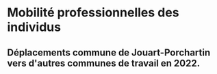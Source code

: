 # Mobilité professionnelles des individus
## Déplacements commune de Jouart-Porchartin vers d'autres communes de travail en 2022.
